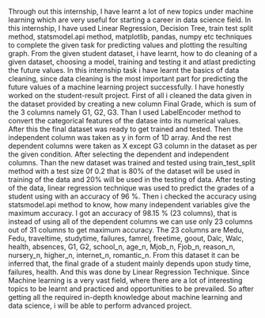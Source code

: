 Through out this internship, I have learnt a lot of new topics under machine learning which are very useful for starting a career in data science field. 
In this internship, I have used Linear Regression, Decision Tree, train test split method, statsmodel.api method, matplotlib, pandas, numpy etc techniques to complete the given task for predicting values and plotting the resulting graph.
From the given student dataset, i have learnt, how to do cleaning of a given dataset, choosing a model, training and testing it and atlast predicting the future values. In this internship task i have learnt the basics of data cleaning, since data cleaning is the most important part for predicting the future values of a machine learning project successfully.
I have honestly worked on the student-result project. First of all i cleaned the data given in the dataset provided by creating a new column Final Grade, which is sum of the 3 columns namely G1, G2, G3. Than I used LabelEncoder method to convert the categorical features of the datase into its numerical values.
After this the final dataset was ready to get trained and tested.
Then the independent column was taken as y in form of 1D array. And the rest dependent columns were taken as X except G3 column in the dataset as per the given condition.
After selecting the dependent and independent columns. Than the new dataset was trained and tested using train_test_split method with a test size 0f 0.2 that is 80% of the dataset will be used in training of the data and 20% will be used in the testing of data.
After testing of the data, linear regression technique was used to predict the grades of a student using with an accuracy of 96 %. Then i checked the accuracy using statsmodel.api method to know, how many independent variables give the maximum accuracy. I got an accuracy of 98.15 % (23 columns), that is instead of using all of the dependent columns we can use only 23 columns out of 31 columns to get maximum accuracy. The 23 columns are Medu, Fedu, traveltime, studytime, failures, famrel, freetime, goout, Dalc, Walc, health, absences, G1, G2, school_n, age_n, Mjob_n, Fjob_n, reason_n, nursery_n, higher_n, internet_n, romantic_n.
From this dataset it can be inferred that, the final grade of a student mainly depends upon study time, failures, health. And this was done by Linear Regression Technique.
Since Machine learning is a very vast field, where there are a lot of interesting topics to be learnt and practiced and opportunities to be prevailed. So after getting all the required in-depth knowledge about machine learning and data science, i will be able to perform advanced project.

